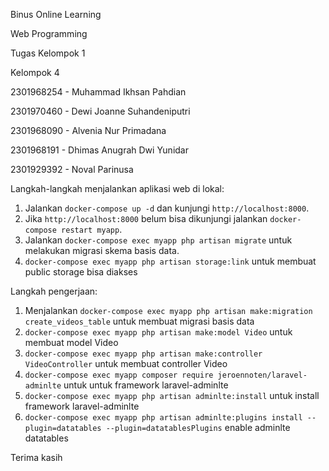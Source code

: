 Binus Online Learning

Web Programming

Tugas Kelompok 1

Kelompok 4

2301968254 - Muhammad Ikhsan Pahdian

2301970460 - Dewi Joanne Suhandeniputri

2301968090 - Alvenia Nur Primadana

2301968191 - Dhimas Anugrah Dwi Yunidar

2301929392 - Noval Parinusa

Langkah-langkah menjalankan aplikasi web di lokal:

1. Jalankan `docker-compose up -d` dan kunjungi `http://localhost:8000`.
2. Jika `http://localhost:8000` belum bisa dikunjungi jalankan `docker-compose restart myapp`.
3. Jalankan `docker-compose exec myapp php artisan migrate` untuk melakukan migrasi skema basis data.
4. `docker-compose exec myapp php artisan storage:link` untuk membuat public storage bisa diakses

Langkah pengerjaan:

1. Menjalankan `docker-compose exec myapp php artisan make:migration create_videos_table` untuk membuat migrasi basis data
2. `docker-compose exec myapp php artisan make:model Video` untuk membuat model Video
3. `docker-compose exec myapp php artisan make:controller VideoController` untuk membuat controller Video
4. `docker-compose exec myapp composer require jeroennoten/laravel-adminlte` untuk untuk framework laravel-adminlte
5. `docker-compose exec myapp php artisan adminlte:install` untuk install framework laravel-adminlte
6. `docker-compose exec myapp php artisan adminlte:plugins install --plugin=datatables --plugin=datatablesPlugins` enable adminlte datatables

Terima kasih
